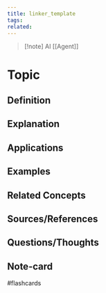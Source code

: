 ```yaml
---
title: linker_template
tags: 
related:
---
```

>[!note] AI
> [[Agent]]
> 
>  
# Topic
## Definition

## Explanation

## Applications

## Examples

## Related Concepts

## Sources/References

## Questions/Thoughts

## Note-card

#flashcards


